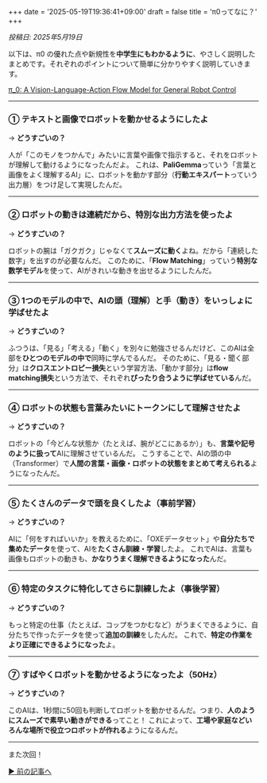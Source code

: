 +++
date = '2025-05-19T19:36:41+09:00'
draft = false
title = 'π0ってなに？'
+++

*投稿日: 2025年5月19日*
<!--more-->

以下は、π0 の優れた点や新規性を**中学生にもわかるように**、やさしく説明したまとめです。それぞれのポイントについて簡単に分かりやすく説明していきます。

[π_0: A Vision-Language-Action Flow Model for General Robot Control](https://arxiv.org/abs/2410.24164)


---

### ① テキストと画像でロボットを動かせるようにしたよ

→ **どうすごいの？**

人が「このモノをつかんで」みたいに言葉や画像で指示すると、それをロボットが理解して動けるようになったんだよ。
これは、**PaliGemma**っていう「言葉と画像をよく理解するAI」に、ロボットを動かす部分（**行動エキスパート**っていう出力層）をつけ足して実現したんだ。

---

### ② ロボットの動きは連続だから、特別な出力方法を使ったよ

→ **どうすごいの？**

ロボットの腕は「ガクガク」じゃなくて**スムーズに動く**よね。だから「連続した数字」を出すのが必要なんだ。
このために、「**Flow Matching**」っていう**特別な数学モデル**を使って、AIがきれいな動きを出せるようにしたんだ。

---

### ③ 1つのモデルの中で、AIの頭（理解）と手（動き）をいっしょに学ばせたよ

→ **どうすごいの？**

ふつうは、「見る」「考える」「動く」を別々に勉強させるんだけど、このAIは全部を**ひとつのモデルの中で**同時に学んでるんだ。
そのために、「見る・聞く部分」は**クロスエントロピー損失**という学習方法、「動かす部分」は**flow matching損失**という方法で、それぞれ**ぴったり合うように学ばせている**んだ。

---

### ④ ロボットの状態も言葉みたいにトークンにして理解させたよ

→ **どうすごいの？**

ロボットの「今どんな状態か（たとえば、腕がどこにあるか）」も、**言葉や記号のように扱って**AIに理解させているんだ。
こうすることで、AIの頭の中（Transformer）で**人間の言葉・画像・ロボットの状態をまとめて考えられる**ようになったんだ。

---

### ⑤ たくさんのデータで頭を良くしたよ（事前学習）

→ **どうすごいの？**

AIに「何をすればいいか」を教えるために、「OXEデータセット」や**自分たちで集めたデータ**を使って、AIを**たくさん訓練・学習**したよ。
これでAIは、言葉も画像もロボットの動きも、**かなりうまく理解できるようになった**んだ。

---

### ⑥ 特定のタスクに特化してさらに訓練したよ（事後学習）

→ **どうすごいの？**

もっと特定の仕事（たとえば、コップをつかむなど）がうまくできるように、自分たちで作ったデータを使って**追加の訓練**をしたんだ。
これで、**特定の作業をより正確にできるようになった**よ。

---

### ⑦ すばやくロボットを動かせるようになったよ（50Hz）

→ **どうすごいの？**

このAIは、1秒間に50回も判断してロボットを動かせるんだ。つまり、**人のようにスムーズで素早い動きができる**ってこと！
これによって、**工場や家庭などいろんな場所で役立つロボットが作れる**ようになるんだ。

---

また次回！

<a href="/home/tojikiku/kantan-ai-blog/content/posts/π0ってなに？.md" class="my-button">▶ 前の記事へ</a>



